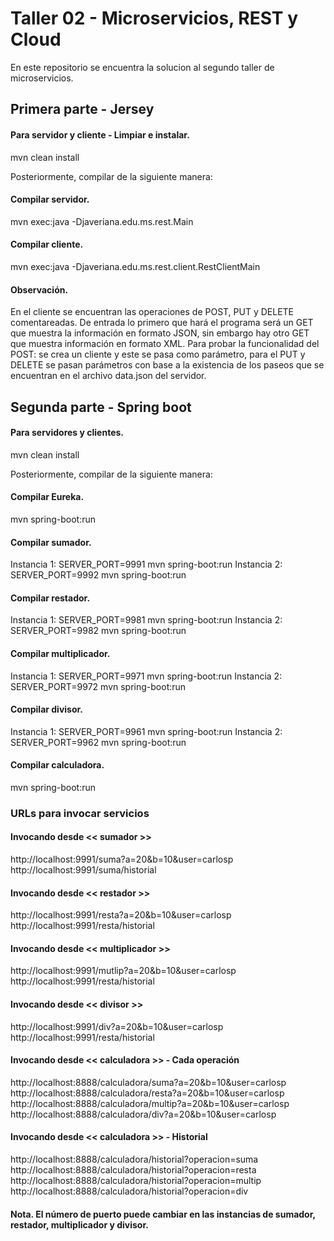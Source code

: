 # Taller 02 - Microservicios, REST y Cloud
En este repositorio se encuentra la solucion al segundo taller de microservicios.

## Primera parte - Jersey

#### Para servidor y cliente - Limpiar e instalar.
mvn clean install

Posteriormente, compilar de la siguiente manera:

#### Compilar servidor.
mvn exec:java -Djaveriana.edu.ms.rest.Main

#### Compilar cliente.
mvn exec:java -Djaveriana.edu.ms.rest.client.RestClientMain

#### Observación.
En el cliente se encuentran las operaciones de POST, PUT y DELETE comentareadas. De entrada lo primero que hará el programa será un GET que muestra la información en formato JSON, sin embargo hay otro GET que muestra información en formato XML. Para probar la funcionalidad del POST: se crea un cliente y este se pasa como parámetro, para el PUT y DELETE se pasan parámetros con base a la existencia de los paseos que se encuentran en el archivo data.json del servidor.

## Segunda parte - Spring boot

#### Para servidores y clientes.
mvn clean install

Posteriormente, compilar de la siguiente manera:

#### Compilar Eureka.
mvn spring-boot:run

#### Compilar sumador. 
Instancia 1: SERVER_PORT=9991 mvn spring-boot:run
Instancia 2: SERVER_PORT=9992 mvn spring-boot:run

#### Compilar restador.
Instancia 1: SERVER_PORT=9981 mvn spring-boot:run
Instancia 2: SERVER_PORT=9982 mvn spring-boot:run

#### Compilar multiplicador.
Instancia 1: SERVER_PORT=9971 mvn spring-boot:run
Instancia 2: SERVER_PORT=9972 mvn spring-boot:run

#### Compilar divisor.
Instancia 1: SERVER_PORT=9961 mvn spring-boot:run
Instancia 2: SERVER_PORT=9962 mvn spring-boot:run

#### Compilar calculadora.
mvn spring-boot:run

### URLs para invocar servicios
#### Invocando desde << sumador >>
http://localhost:9991/suma?a=20&b=10&user=carlosp
http://localhost:9991/suma/historial

#### Invocando desde << restador >>
http://localhost:9991/resta?a=20&b=10&user=carlosp
http://localhost:9991/resta/historial

#### Invocando desde << multiplicador >>
http://localhost:9991/mutlip?a=20&b=10&user=carlosp
http://localhost:9991/resta/historial

#### Invocando desde << divisor >>
http://localhost:9991/div?a=20&b=10&user=carlosp
http://localhost:9991/resta/historial

#### Invocando desde << calculadora >> - Cada operación
http://localhost:8888/calculadora/suma?a=20&b=10&user=carlosp
http://localhost:8888/calculadora/resta?a=20&b=10&user=carlosp
http://localhost:8888/calculadora/multip?a=20&b=10&user=carlosp
http://localhost:8888/calculadora/div?a=20&b=10&user=carlosp

#### Invocando desde << calculadora >> - Historial
http://localhost:8888/calculadora/historial?operacion=suma
http://localhost:8888/calculadora/historial?operacion=resta
http://localhost:8888/calculadora/historial?operacion=multip
http://localhost:8888/calculadora/historial?operacion=div

#### Nota. El número de puerto puede cambiar en las instancias de sumador, restador, multiplicador y divisor.
